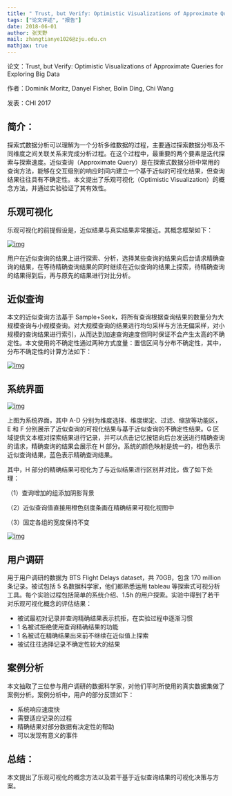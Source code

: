 ```yaml
---
title: " Trust, but Verify: Optimistic Visualizations of Approximate Queries for Exploring Big Data"
tags: ["论文评述", "报告"]
date: 2018-06-01
author: 张天野
mail: zhangtianye1026@zju.edu.cn
mathjax: true
---
```


论文：Trust, but Verify: Optimistic Visualizations of Approximate Queries for Exploring Big Data

作者：Dominik Moritz, Danyel Fisher, Bolin Ding, Chi Wang

发表：CHI 2017

## 简介：

探索式数据分析可以理解为一个分析多维数据的过程，主要通过探索数据分布及不同维度之间关联关系来完成分析过程。在这个过程中，最重要的两个要素是迭代探索与探索速度。近似查询（Approximate Query）是在探索式数据分析中常用的查询方法，能够在交互级别的响应时间内建立一个基于近似的可视化结果，但查询结果往往具有不确定性。本文提出了乐观可视化（Optimistic Visualization）的概念方法，并通过实验验证了其有效性。

## 乐观可视化

乐观可视化的前提假设是，近似结果与真实结果非常接近。其概念框架如下：

[![img](http://www.cad.zju.edu.cn/home/vagblog/wp-content/uploads/2018/05/1.png)](http://www.cad.zju.edu.cn/home/vagblog/wp-content/uploads/2018/05/1.png)

用户在近似查询的结果上进行探索、分析，选择某些查询的结果向后台请求精确查询的结果，在等待精确查询结果的同时继续在近似查询的结果上探索，待精确查询的结果得到后，再与原先的结果进行对比分析。

## 近似查询

本文的近似查询方法基于 Sample+Seek，将所有查询根据查询结果的数量分为大规模查询与小规模查询。对大规模查询的结果进行均匀采样与方法无偏采样，对小规模的查询结果进行索引，从而达到加速查询速度但同时保证不会产生太高的不确定性。本文使用的不确定性通过两种方式度量：置信区间与分布不确定性，其中，分布不确定性的计算方法如下：

[![img](http://www.cad.zju.edu.cn/home/vagblog/wp-content/uploads/2018/05/2.png)](http://www.cad.zju.edu.cn/home/vagblog/wp-content/uploads/2018/05/2.png)

## 系统界面

[![img](http://www.cad.zju.edu.cn/home/vagblog/wp-content/uploads/2018/05/3.png)](http://www.cad.zju.edu.cn/home/vagblog/wp-content/uploads/2018/05/3.png)

上图为系统界面，其中 A-D 分别为维度选择、维度绑定、过滤、缩放等功能区，E 和 F 分别展示了近似查询的可视化结果与基于近似查询的不确定性结果。G 区域提供文本框对探索结果进行记录，并可以点击记忆按钮向后台发送进行精确查询的请求，精确查询的结果会展示在 H 部分。系统的颜色映射是统一的，橙色表示近似查询结果，蓝色表示精确查询结果。

其中，H 部分的精确结果可视化为了与近似结果进行区别并对比，做了如下处理：

（1）查询增加的组添加阴影背景

（2）近似查询值直接用橙色刻度条画在精确结果可视化视图中

（3）固定各组的宽度保持不变

[![img](http://www.cad.zju.edu.cn/home/vagblog/wp-content/uploads/2018/05/4.png)](http://www.cad.zju.edu.cn/home/vagblog/wp-content/uploads/2018/05/4.png)

## 用户调研

用于用户调研的数据为 BTS Flight Delays dataset，共 70GB，包含 170 million 条记录。被试包括 5 名数据科学家，他们都熟悉运用 tableau 等探索式可视分析工具。每个实验过程包括简单的系统介绍、1.5h 的用户探索。实验中得到了若干对乐观可视化概念的评估结果：

-   被试最初对记录并查询精确结果表示抗拒，在实验过程中逐渐习惯
-   1 名被试拒绝使用查询精确结果的功能
-   1 名被试在精确结果出来前不继续在近似值上探索
-   被试往往选择记录不确定性较大的结果

## 案例分析

本文抽取了三位参与用户调研的数据科学家，对他们平时所使用的真实数据集做了案例分析。案例分析中，用户的部分反馈如下：

-   系统响应速度快
-   需要适应记录的过程
-   精确结果对部分数据有决定性的帮助
-   可以发现有意义的事件

## 总结：

本文提出了乐观可视化的概念方法以及若干基于近似查询结果的可视化决策与方案。
